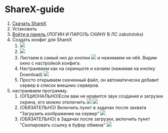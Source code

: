 # ShareX-guide

1) [Cкачать ShareX](https://github.com/ShareX/ShareX/releases/download/v16.1.0/ShareX-16.1.0-setup.exe)
2) Установить
3) [Войти в панель ](cdn.senpaihub.1rb1.me) (ЛОГИН И ПАРОЛЬ СКИНУ В ЛС zabolotoks)
4) Создать конфиг для ShareX
	1) ![](https://cdn.1rb1.me/u/8dfcf123-3d83-407e-88e6-c30ecafdf3f8.png)
	2) ![](https://cdn.1rb1.me/u/7599fcc4-f1e4-4c1d-aa52-09ec8dcedb89.png)
	3) Листаем в самый низ до кнопки ![](https://cdn.1rb1.me/u/12343fbc-075c-459d-a6ca-26da24e890f7.png) и нажимаем не нёё. Видим окно с настройкой конфига.
	4) Настраиваем как на скриншоте и качаем (нажимая на кнопку Download)
	   ![](https://cdn.1rb1.me/u/38c32363-7696-4b43-aff0-1d70976d07a7.png)
	6) Просто открываем скаченный файл, он автоматически добавит сервер в список внешних серверов.
5) настраиваем программу.
	1) (ОПЦИОНАЛЬНО)Если вам не нравится звук создания и загрузки скрина, его можно отключить
	   ![](https://cdn.1rb1.me/u/2625db05-3c4a-4065-bcf8-b96e1be3d80e.png)
	   ![](https://cdn.1rb1.me/u/37c82491-9449-4327-8025-6b824fee42af.png)
	2) (ОБЯЗАТЕЛЬНО) Включить пункт в задачах после захвата "Загрузить изображение на сервер"
	   ![](https://cdn.1rb1.me/u/fe1495a0-fac8-409a-8a20-4693838ab335.png)
	3) (ОБЯЗАТЕЛЬНО) в Задачах после загрузки, включить пункт "Скопировать ссылку в буфер обмена"
	   ![](https://cdn.1rb1.me/u/a353b450-7bb4-4b02-8021-f358bc8a40f2.png)
	   
